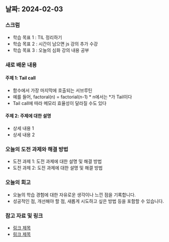 ## 날짜: 2024-02-03

### 스크럼
- 학습 목표 1 : TIL 정리하기
- 학습 목표 2 : 시간이 남으면 js 강의 추가 수강
- 학습 목표 3 : 오늘의 심화 강의 내용 공부

### 새로 배운 내용
#### 주제 1: Tail call
- 함수에서 가장 마지막에 호출되는 서브루틴
- 예를 들어, factoral(n) = factorial(n-1) * n에서는 *가 Tail이다
- Tail call에 따라 메모리 효율성이 달라질 수도 있다

#### 주제 2: 주제에 대한 설명
- 상세 내용 1
- 상세 내용 2

### 오늘의 도전 과제와 해결 방법
- 도전 과제 1: 도전 과제에 대한 설명 및 해결 방법
- 도전 과제 2: 도전 과제에 대한 설명 및 해결 방법

### 오늘의 회고
- 오늘의 학습 경험에 대한 자유로운 생각이나 느낀 점을 기록합니다.
- 성공적인 점, 개선해야 할 점, 새롭게 시도하고 싶은 방법 등을 포함할 수 있습니다.

### 참고 자료 및 링크
- [링크 제목](URL)
- [링크 제목](URL)
